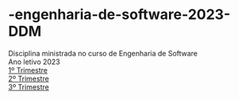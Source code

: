 # -engenharia-de-software-2023-DDM

Disciplina ministrada no curso de Engenharia de Software <br>
Ano letivo 2023<br>
[1º Trimestre](https://github.com/heliokamakawa/-engenharia-de-software-2023-DDM/tree/main/1%C2%BA%20trimestre)<br>
[2º Trimestre](https://github.com/heliokamakawa/-engenharia-de-software-2023-DDM/tree/main/2%C2%BA%20trimestre)<br>
[3º Trimestre](https://github.com/heliokamakawa/-engenharia-de-software-2023-DDM/tree/main/2%C2%BA%20trimestre)<br>

